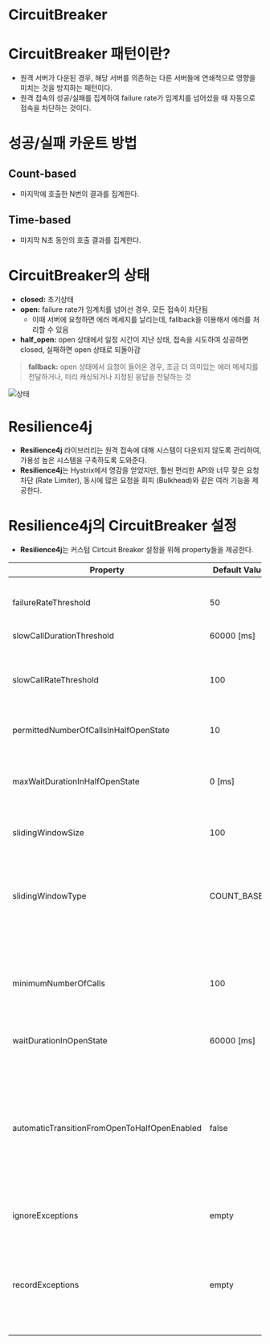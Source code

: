 # CircuitBreaker

# CircuitBreaker 패턴이란?

- 원격 서버가 다운된 경우, 해당 서버를 의존하는 다른 서버들에 연쇄적으로 영향을 미치는 것을 방지하는 패턴이다.
- 원격 접속의 성공/실패를 집계하여 failure rate가 임계치를 넘어섰을 때 자동으로 접속을 차단하는 것이다.

# **성공/실패 카운트 방법**

## Count-based

- 마지막에 호출한 N번의 결과를 집계한다.

## Time-based

- 마지막 N초 동안의 호출 결과를 집계한다.

# C**ircuitBreaker의 상태**

- **closed:** 초기상태
- **open:** failure rate가 임계치를 넘어선 경우, 모든 접속이 차단됨
    - 이때 서버에 요청하면 에러 메세지를 날리는데, fallback을 이용해서 에러를 처리할 수 있음
- **half_open:** open 상태에서 일정 시간이 지난 상태, 접속을 시도하여 성공하면 closed, 실패하면 open 상태로 되돌아감

> **fallback:** open 상태에서 요청이 들어온 경우, 조금 더 의미있는 에러 메세지를 전달하거나, 미리 캐싱되거나 지정된 응답을 전달하는 것

![상태](https://s3.us-west-2.amazonaws.com/secure.notion-static.com/6450ead1-280d-43ec-bdba-fc5afcacda19/Untitled.png?X-Amz-Algorithm=AWS4-HMAC-SHA256&X-Amz-Content-Sha256=UNSIGNED-PAYLOAD&X-Amz-Credential=AKIAT73L2G45EIPT3X45%2F20220630%2Fus-west-2%2Fs3%2Faws4_request&X-Amz-Date=20220630T134805Z&X-Amz-Expires=86400&X-Amz-Signature=4dce51ade42e3def271dcf1ca9da8f7f245162f2159d73b6b9ee44ab469dd75e&X-Amz-SignedHeaders=host&response-content-disposition=filename%20%3D%22Untitled.png%22&x-id=GetObject)

# **Resilience4j**

- **Resilience4j** 라이브러리는 원격 접속에 대해 시스템이 다운되지 않도록 관리하여, 가용성 높은 시스템을 구축하도록 도와준다.
- **Resilience4j**는 Hystrix에서 영감을 얻었지만, 훨씬 편리한 API와 너무 잦은 요청 차단 (Rate Limiter), 동시에 많은 요청을 회피 (Bulkhead)와 같은 여러 기능을
  제공한다.

# **Resilience4j의 CircuitBreaker 설정**

- **Resilience4j**는 커스텀 Cirtcuit Breaker 설정을 위해 property들을 제공한다.  

| Property | Default Value | Description | 
| --- | --- | --- | 
| failureRateThreshold | 50 | failure rate 임계치를 설정한다. failure rate가 임계치 이상인 경우, 상태를 open으로 변경한다. | 
| slowCallDurationThreshold | 60000 [ms] | slow call의 기준을 설정한다. | 
| slowCallRateThreshold | 100 | slow call rate 임계치를 설정한다. slow call 의 기준은 slowCallDurationThreshold 이다. slow call rate가 임계치 이상인 경우, 상태를 open으로 변경한다. | 
| permittedNumberOfCallsInHalfOpenState | 10 | half open 상태일 때, 허가되는 요청 수를 설정한다. | 
| maxWaitDurationInHalfOpenState | 0 [ms] | CircuitBreaker가 half open 상태로 유지될 수 있는 최대 대기 시간을 설정한다. 0은 half open 상태에서 허가된 모든 요청이 완료될 때까지 무한히 대기함을 의미한다. |  
| slidingWindowSize | 100 | sliding window의 크기를 설정한다. | 
| slidingWindowType | COUNT_BASED | 요청 결과를 기록하는 sliding window의 유형을 설정한다. COUNT_BASED: 마지막에 호출한 N번의 결과를 집계한다. TIME_BASE: 마지막 N초 동안의 호출 결과를 집계한다. N은 slidingWindowSize로 설정한다. |  
| minimumNumberOfCalls | 100 | CircuitBreaker가 failure rate 또는 slow call rate를 구하기 위한 최소 요청 수를 설정한다. 10으로 설정시, 9개 요청이 모두 실패하더라도 open 상태로 전환되지 않는다. | 
| waitDurationInOpenState | 60000 [ms] | open 상태에서 half open 상태로 전환하기까지 필요한 대기시간을 설정한다. |  
| automaticTransitionFromOpenToHalfOpenEnabled | false | true로 설정되면 자동으로 상태가 open에서 half open으로 전횐된다. 스레드는 waitDurationOpenState를 통과하는지 모니터링한다. false로 설정되면 waitDurationOpenState를 통과해도, 요청이 이루어진 경우에만 전환이 일어난다. false의 장점은 스레드가 모니터링을 하지 않는다는 것이다. | 
| ignoreExceptions | empty | 목록으로 지정하는 예외들은 성공 또는 실패로 기록되지 않는다. | 
| recordExceptions | empty | 실패로 기록되어서 failure rate가 증가하는 예외 목록이다. ignoreExceptions에 명시되지 않는 한, 목록에서 상속되거나 일치하는 모든 예외는 실패로 기록된다. 예외 목록을 지정하면, 목록 외의 예외들은 성공으로 기록된다. |  
